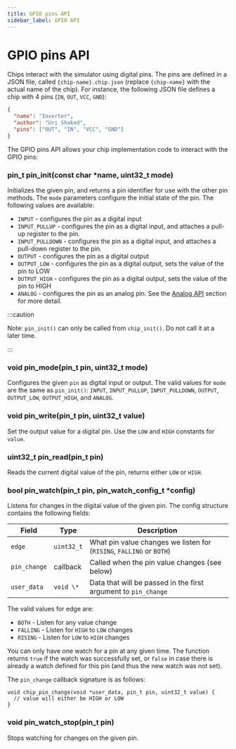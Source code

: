 ```yaml
---
title: GPIO pins API
sidebar_label: GPIO API
---
```


# GPIO pins API

Chips interact with the simulator using digital pins. The pins are defined in a JSON file, called `{chip-name}.chip.json` (replace `{chip-name}` with the actual name of the chip). For instance, the following JSON file defines a chip with 4 pins (`IN`, `OUT`, `VCC`, `GND`):

```json
{
  "name": "Inverter",
  "author": "Uri Shaked",
  "pins": ["OUT", "IN", "VCC", "GND"]
}
```

The GPIO pins API allows your chip implementation code to interact with the GPIO pins:

### pin_t pin_init(const char \*name, uint32_t mode)

Initializes the given pin, and returns a pin identifier for use with the other pin methods. The `mode` parameters configure the initial state of the pin. The following values are available:

- `INPUT` - configures the pin as a digital input
- `INPUT_PULLUP` - configures the pin as a digital input, and attaches a pull-up register to the pin.
- `INPUT_PULLDOWN` - configures the pin as a digital input, and attaches a pull-down register to the pin.
- `OUTPUT` - configures the pin as a digital output
- `OUTPUT_LOW` - configures the pin as a digital output, sets the value of the pin to LOW
- `OUTPUT_HIGH` - configures the pin as a digital output, sets the value of the pin to HIGH
- `ANALOG` - configures the pin as an analog pin. See the [Analog API](analog) section for more detail.

:::caution

Note: `pin_init()` can only be called from `chip_init()`. Do not call it at a later time.

:::

### void pin_mode(pin_t pin, uint32_t mode)

Configures the given `pin` as digital input or output. The valid values for `mode` are the same as `pin_init()`: `INPUT`, `INPUT_PULLUP`, `INPUT_PULLDOWN`, `OUTPUT`, `OUTPUT_LOW`, `OUTPUT_HIGH`, and `ANALOG`.

### void pin_write(pin_t pin, uint32_t value)

Set the output value for a digital pin. Use the `LOW` and `HIGH` constants for `value`.

### uint32_t pin_read(pin_t pin)

Reads the current digital value of the pin, returns either `LOW` or `HIGH`.

### bool pin_watch(pin_t pin, pin_watch_config_t \*config)

Listens for changes in the digital value of the given pin. The config structure contains the following fields:

| Field        | Type       | Description                                                          |
| ------------ | ---------- | -------------------------------------------------------------------- |
| `edge`       | `uint32_t` | What pin value changes we listen for (`RISING`, `FALLING` or `BOTH`) |
| `pin_change` | callback   | Called when the pin value changes (see below)                        |
| `user_data`  | `void \*`  | Data that will be passed in the first argument to `pin_change`       |

The valid values for edge are:

- `BOTH` - Listen for any value change
- `FALLING` - Listen for `HIGH` to `LOW` changes
- `RISING` - Listen for `LOW` to `HIGH` changes

You can only have one watch for a pin at any given time. The function returns `true` if the watch was successfully set, or `false` in case there is already a watch defined for this pin (and thus the new watch was not set).

The `pin_change` callback signature is as follows:

```
void chip_pin_change(void *user_data, pin_t pin, uint32_t value) {
  // value will either be HIGH or LOW
}
```

### void pin_watch_stop(pin_t pin)

Stops watching for changes on the given pin.

